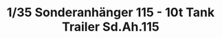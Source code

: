 ---
layout: product
title: "1/35 Sonderanhänger 115 - 10t Tank Trailer Sd.Ah.115"
price: "3500" 
desc: "Maketa"
img_path: "/assets/img/DW35002.jpg"
brand: "Das Werk"
available: false
special_offer: false
new: false
soon: false
cat: "010000"
subcat: "011100"
subsubcat: "0N/A"
sifra: "DW35002"
---